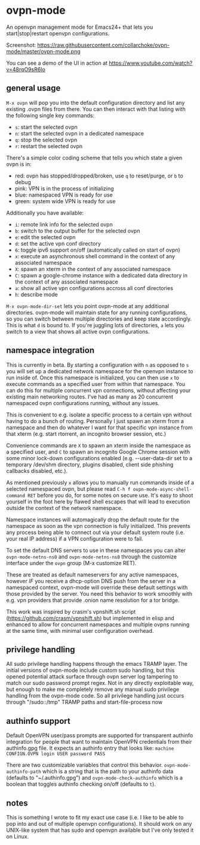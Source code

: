 # ovpn-mode
An openvpn management mode for Emacs24+ that lets you start|stop|restart openvpn configurations.

Screenshot: https://raw.githubusercontent.com/collarchoke/ovpn-mode/master/ovpn-mode.png

You can see a demo of the UI in action at https://www.youtube.com/watch?v=48rqO9sR6Io

## general usage
`M-x ovpn` will pop you into the default configuration directory and list any existing .ovpn files from there. You can then interact with that listing with the following single key commands:

- `s`: start the selected ovpn
- `n`: start the selected ovpn in a dedicated namespace
- `q`: stop the selected ovpn
- `r`: restart the selected ovpn

There's a simple color coding scheme that tells you which state a given ovpn is in:

- red: ovpn has stopped/dropped/broken, use `q` to reset/purge, or `b` to debug
- pink: VPN is in the process of initializing
- blue: namespaced VPN is ready for use
- green: system wide VPN is ready for use

Additionally you have available:

- `i`: remote link info for the selected ovpn
- `b`: switch to the output buffer for the selected ovpn
- `e`: edit the selected ovpn
- `d`: set the active vpn conf directory
- `6`: toggle ipv6 support on/off (automatically called on start of ovpn)
- `x`: execute an asynchronous shell command in the context of any associated namespace
- `X`: spawn an xterm in the context of any associated namespace
- `C`: spawn a google-chrome instance with a dedicated data directory in the context of any associated namespace
- `a`: show all active vpn configurations accross all conf directories
- `h`: describe mode

`M-x ovpn-mode-dir-set` lets you point ovpn-mode at any additional directories. ovpn-mode will maintain state for any running configurations, so you can switch between multiple directories and keep state accordingly. This is what `d` is bound to. If you're juggling lots of directories, `a` lets you switch to a view that shows all active ovpn configurations.

## namespace integration

This is currently in beta. By starting a configuration with `n` as opposed to `s` you will set up a dedicated network namespace for the openvpn instance to run inside of. Once this namespace is initialized, you can then use `x` to execute commands as a specified user from within that namespace. You can do this for multiple concurrent vpn connections, without affecting your existing main networking routes. I've had as many as 20 concurrent namespaced ovpn configurations running, without any issues.

This is convenient to e.g. isolate a specific process to a certain vpn without having to do a bunch of routing. Personally I just spawn an xterm from a namespace and then do whatever I want for that specific vpn instance from that xterm (e.g. start rtorrent, an incognito browser session, etc.)

Convenience commands are `X` to spawn an xterm inside the namespace as a specified user, and `C` to spawn an incognito Google Chrome session with some minor lock-down configurations enabled (e.g. --user-data-dir set to a temporary /dev/shm directory, plugins disabled, client side phishing callbacks disabled, etc.).

As mentioned previously `x` allows you to manually run commands inside of a selected namespaced ovpn, but please read `C-h f ovpn-mode-async-shell-command RET` before you do, for some notes on secure use. It's easy to shoot yourself in the foot here by flawed shell escapes that will lead to execution outside the context of the network namespace.  

Namespace instances will automagically drop the default route for the namespace as soon as the vpn connection is fully initialized. This prevents any process being able to connect out via your default system route (i.e. your real IP address) if a VPN configuration were to fail.

To set the default DNS servers to use in these namespaces you can alter `ovpn-mode-netns-ns0` and `ovpn-mode-netns-ns0` through the customize interface under the `ovpn` group (M-x customize RET).

These are treated as default nameservers for any active namespaces, however _IF_ you receive a dhcp-option DNS push from the server in a namespaced context, ovpn-mode will override these default settings with those provided by the server. You need this behavior to work smoothly with e.g. vpn providers that provide .onion name resolution for a tor bridge. 

This work was inspired by crasm's vpnshift.sh script (https://github.com/crasm/vpnshift.sh) but implemented in elisp and enhanced to allow for concurrent namespaces and multiple ovpns running at the same time, with minimal user configuration overhead.

## privilege handling

All sudo privilege handling happens through the emacs TRAMP layer. The initial versions of ovpn-mode include custom sudo handling, but this opened potential attack surface through ovpn server log tampering to match our sudo password prompt regex. Not in any directly exploitable way, but enough to make me completely remove any manual sudo privilege handling from the ovpn-mode code. So all privilege handling just occurs through "/sudo::/tmp" TRAMP paths and start-file-process now

## authinfo support

Default OpenVPN user/pass prompts are supported for transparent authinfo integration for people that want to maintain OpenVPN credentials from their authinfo.gpg file. It expects an authinfo entry that looks like: `machine CONFIGN.OVPN login USER password PASS`

There are two customizable variables that control this behavior. `ovpn-mode-authinfo-path` which is a string that is the path to your authinfo data (defaults to "~/.authinfo.gpg") and `ovpn-mode-check-authinfo` which is a boolean that toggles authinfo checking on/off (defaults to `t`).

## notes
This is something I wrote to fit my exact use case (i.e. I like to be able to pop into and out of multiple openvpn configurations). It should work on any UNIX-like system that has sudo and openvpn available but I've only tested it on Linux.

